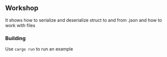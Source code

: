 ## Workshop
It shows how to serialize and deserialize struct to and from .json
and how to work with files

### Building
Use `cargo run` to run an example
